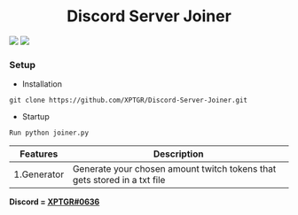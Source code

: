 <h1 align="center">Discord Server Joiner</h1>

![](https://img.shields.io/github/watchers/XPTGR/Discord-Server-Joiner?style=social) 
![](https://img.shields.io/github/stars/XPTGR/Discord-Server-Joiner?style=social) 

### Setup

- Installation

```
git clone https://github.com/XPTGR/Discord-Server-Joiner.git
```

- Startup

```
Run python joiner.py
```

| Features    | Description                                                                                        |
| ----------- | -------------------------------------------------------------------------------------------------- |
| 1.Generator | Generate your chosen amount twitch tokens that gets stored in a txt file                           |

**Discord = [XPTGR#0636](https://discord.com/users/902300313652953149)**
